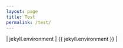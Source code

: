 ```yaml
---
layout: page
title: Test
permalink: /test/
---
```

| jekyll.environment | {{ jekyll.environment }} |
